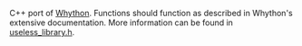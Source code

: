 C++ port of [Whython](https://github.com/Sup3rAw3som3Cod3r/whython/tree/main).
Functions should function as described in Whython's extensive documentation. More information can be found in [useless_library.h](useless_library.h).
